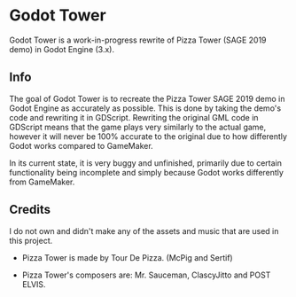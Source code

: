# Godot Tower

Godot Tower is a work-in-progress rewrite of Pizza Tower (SAGE 2019 demo) in Godot Engine (3.x).

## Info

The goal of Godot Tower is to recreate the Pizza Tower SAGE 2019 demo in Godot Engine as accurately as possible. This is done by taking the demo's code and rewriting it in GDScript.
Rewriting the original GML code in GDScript means that the game plays very similarly to the actual game, however it will never be 100% accurate to the original due to how differently Godot works compared to GameMaker.

In its current state, it is very buggy and unfinished, primarily due to certain functionality being incomplete and simply because Godot works differently from GameMaker.

## Credits

I do not own and didn't make any of the assets and music that are used in this project.

* Pizza Tower is made by Tour De Pizza. (McPig and Sertif)

* Pizza Tower's composers are: Mr. Sauceman, ClascyJitto and POST ELVIS.